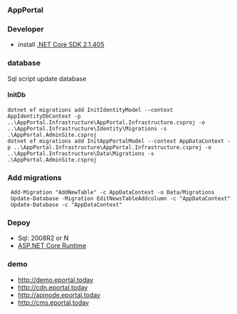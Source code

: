 ### AppPortal

### Developer
- install [.NET Core SDK 2.1.405](https://github.com/dotnet/core/blob/master/release-notes/2.1/2.1.4/2.1.4.md)

### database

Sql script update database

#### InitDb
```
dotnet ef migrations add InitIdentityModel --context AppIdentityDbContext -p ..\AppPortal.Infrastructure\AppPortal.Infrastructure.csproj -o ..\AppPortal.Infrastructure\Identity\Migrations -s .\AppPortal.AdminSite.csproj
dotnet ef migrations add InitAppPortalModel --context AppDataContext -p ..\AppPortal.Infrastructure\AppPortal.Infrastructure.csproj -o ..\AppPortal.Infrastructure\Data\Migrations -s .\AppPortal.AdminSite.csproj
```

### Add migrations
```
 Add-Migration "AddNewTable" -c AppDataContext -o Data/Migrations
 Update-Database -Migration EditNewsTableAddcolumn -c "AppDataContext" 
 Update-Database -c "AppDataContext" 
```


### Depoy
- Sql: 2008R2 or N
- [ASP.NET Core Runtime](https://download.microsoft.com/download/A/7/8/A78F1D25-8D5C-4411-B544-C7D527296D5E/dotnet-hosting-2.1.4-win.exe)
### demo
- http://demo.eportal.today
- http://cdn.eportal.today
- http://apinode.eportal.today
- http://cms.eportal.today